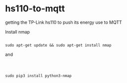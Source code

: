 # hs110-to-mqtt
getting the TP-Link hs110 to push its energy use to MQTT

Install nmap


<code>
sudo apt-get update && sudo apt-get install nmap 
</code>

and 


<code>

sudo pip3 install python3-nmap

</code>
